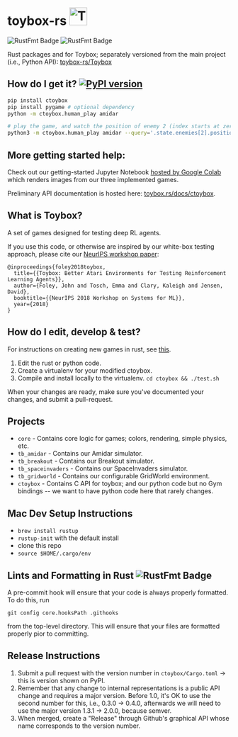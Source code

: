 
#  toybox-rs <img width="40" height="40" alt="Toybox Logo" src="http://toybox.rs/toybox-logo.svg" />
![RustFmt Badge](https://github.com/toybox-rs/toybox-rs/workflows/rustfmt-check/badge.svg) ![RustFmt Badge](https://github.com/toybox-rs/toybox-rs/workflows/CI/badge.svg) 

Rust packages and for Toybox; separately versioned from the main project (i.e., Python API): [toybox-rs/Toybox](https://github.com/toybox-rs/Toybox)


## How do I get it? [![PyPI version](https://badge.fury.io/py/ctoybox.svg)](https://badge.fury.io/py/ctoybox)

```bash
pip install ctoybox
pip install pygame # optional dependency
python -m ctoybox.human_play amidar

# play the game, and watch the position of enemy 2 (index starts at zero):
python3 -m ctoybox.human_play amidar --query='.state.enemies[2].position.y'
```

## More getting started help:

Check out our getting-started Jupyter Notebook [hosted by Google Colab](https://colab.research.google.com/drive/1MMPseXpJ5esIXwTcHo0EBSG2iLaR0JPB) which renders images from our three implemented games.

Preliminary API documentation is hosted here: [toybox.rs/docs/ctoybox](https://toybox.rs/docs/ctoybox).

## What is Toybox?

A set of games designed for testing deep RL agents.

If you use this code, or otherwise are inspired by our white-box testing approach, please cite our [NeurIPS workshop paper](https://arxiv.org/abs/1812.02850):

```
@inproceedings{foley2018toybox,
  title={{Toybox: Better Atari Environments for Testing Reinforcement Learning Agents}},
  author={Foley, John and Tosch, Emma and Clary, Kaleigh and Jensen, David},
  booktitle={{NeurIPS 2018 Workshop on Systems for ML}},
  year={2018}
}
```

## How do I edit, develop & test?

For instructions on creating new games in rust, see [this](docs/new-game-help.md).

1. Edit the rust or python code.
2. Create a virtualenv for your modified ctoybox.
3. Compile and install locally to the virtualenv. ``cd ctoybox && ./test.sh``

When your changes are ready, make sure you've documented your changes, and submit a pull-request.

## Projects

- ``core`` - Contains core logic for games; colors, rendering, simple physics, etc.
- ``tb_amidar`` - Contains our Amidar simulator.
- ``tb_breakout`` - Contains our Breakout simulator.
- ``tb_spaceinvaders`` - Contains our SpaceInvaders simulator.
- ``tb_gridworld`` - Contains our configurable GridWorld environment.
- ``ctoybox`` - Contains C API for toybox; and our python code but no Gym bindings -- we want to have python code here that rarely changes.

## Mac Dev Setup Instructions
* `brew install rustup`
* `rustup-init` with the default install
* clone this repo
* `source $HOME/.cargo/env`

## Lints and Formatting in Rust ![RustFmt Badge](https://github.com/toybox-rs/toybox-rs/workflows/rustfmt-check/badge.svg)

A pre-commit hook will ensure that your code is always properly formatted. To do this, run

`git config core.hooksPath .githooks`

from the top-level directory. This will ensure that your files are formatted properly pior to committing.

## Release Instructions

1. Submit a pull request with the version number in ``ctoybox/Cargo.toml`` -> this is version shown on PyPI.
2. Remember that any change to internal representations is a public API change and requires a major version. Before 1.0, it's OK to use the second number for this, i.e., 0.3.0 -> 0.4.0, afterwards we will need to use the major version 1.3.1 -> 2.0.0, because semver.
3. When merged, create a "Release" through Github's graphical API whose name corresponds to the version number.
